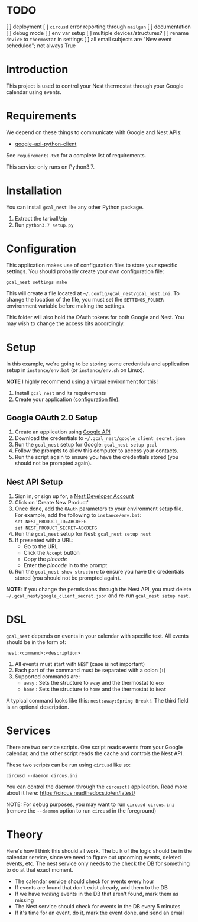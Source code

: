 # TODO

[ ] deployment
[ ] `circusd` error reporting through `mailgun`
[ ] documentation
[ ] debug mode
[ ] env var setup
[ ] multiple devices/structures?
[ ] rename `device` to `thermostat` in settings
[ ] all email subjects are "New event scheduled"; not always True

# Introduction
This project is used to control your Nest thermostat through your Google calendar using events.

# Requirements

We depend on these things to communicate with Google and Nest APIs:

*   [google-api-python-client](https://developers.google.com/google-apps/calendar/quickstart/python)

See `requirements.txt` for a complete list of requirements.

This service only runs on Python3.7.

# Installation

You can install `gcal_nest` like any other Python package.

1.  Extract the tarball/zip
2.  Run `python3.7 setup.py`

# Configuration

This application makes use of configuration files to store your specific
settings.  You should probably create your own configuration file:

    gcal_nest settings make

This will create a file located at `~/.config/gcal_nest/gcal_nest.ini`.  To change the location of the file, you must set the `SETTINGS_FOLDER` environment variable before making the settings.

This folder will also hold the OAuth tokens for both Google and Nest.  You may
wish to change the access bits accordingly.

# Setup

In this example, we're going to be storing some credentials and application setup
in `instance/env.bat` (or `instance/env.sh` on Linux).

**NOTE** I highly recommend using a virtual environment for this!
1.  Install `gcal_nest` and its requirements
1.  Create your application ([configuration file](#Configuration)).

## Google OAuth 2.0 Setup

1.  Create an application using [Google API](https://console.developers.google.com/flows/enableapi?apiid=calendar&pli=1)
1.  Download the credentials to `~/.gcal_nest/google_client_secret.json`
1.  Run the `gcal_nest` setup for Google: `gcal_nest setup gcal`
1.  Follow the prompts to allow this computer to access your contacts.
1.  Run the script again to ensure you have the credentials stored (you should not
    be prompted again).

## Nest API Setup

1.  Sign in, or sign up for, a [Nest Developer Account](https://developers.nest.com/)
1.  Click on 'Create New Product'
1.  Once done, add the `OAuth` parameters to your environment setup file.  For example, add the following to `instance/env.bat`:  
    `set NEST_PRODUCT_ID=ABCDEFG`  
    `set NEST_PRODUCT_SECRET=ABCDEFG`  
1.  Run the `gcal_nest` setup for Nest: `gcal_nest setup nest`
1.  If presented with a URL:
    *   Go to the URL
    *   Click the `Accept` button
    *   Copy the *pincode*
    *   Enter the *pincode* in to the prompt
1.  Run the `gcal_nest show structure` to ensure you have the credentials stored (you should not
    be prompted again).

**NOTE**: If you change the permissions through the Nest API, you must delete `~/.gcal_nest/google_client_secret.json` and re-run `gcal_nest setup nest`.

# DSL
`gcal_nest` depends on events in your calendar with specific text.  All events should be in the form of:

    nest:<command>:<description>

1.  All events must start with `NEST` (case is not important)
1.  Each part of the command must be separated with a colon (`:`)
1.  Supported commands are:
    *   `away` : Sets the structure to `away` and the thermostat to `eco`
    *   `home` : Sets the structure to `home` and the thermostat to `heat`

A typical command looks like this: `nest:away:Spring Break!`.  The third field
is an optional description.

# Services
There are two service scripts.  One script reads events from your Google calendar, and the other script reads the cache and controls the Nest API.

These two scripts can be run using `circusd` like so:

    circusd --daemon circus.ini

You can control the daemon through the `circusctl` application.  Read more about it here:  https://circus.readthedocs.io/en/latest/

NOTE: For debug purposes, you may want to run `circusd circus.ini` (remove the `--daemon` option to run `circusd` in the foreground)

# Theory
Here's how I think this should all work.  The bulk of the logic should be in the calendar service, since we need to figure out upcoming events, deleted events, etc.  The nest service only needs to the check the DB for something to do at that exact moment.

*   The calendar service should check for events every hour
*   If events are found that don't exist already, add them to the DB
*   If we have *waiting* events in the DB that aren't found, mark them as missing
*   The Nest service should check for events in the DB every 5 minutes
*   If it's time for an event, do it, mark the event done, and send an email